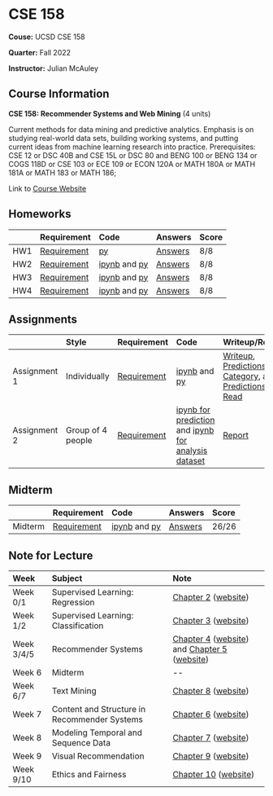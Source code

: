 # CSE 158

**Couse:** UCSD CSE 158

**Quarter:** Fall 2022

**Instructor:** Julian McAuley

## Course Information

**CSE 158: Recommender Systems and Web Mining** (4 units)

Current methods for data mining and predictive analytics. Emphasis is on studying real-world data sets, building working systems, and putting current ideas from machine learning research into practice. Prerequisites: CSE 12 or DSC 40B and CSE 15L or DSC 80 and BENG 100 or BENG 134 or COGS 118D or CSE 103 or ECE 109 or ECON 120A or MATH 180A or MATH 181A or MATH 183 or MATH 186;

Link to [Course Website](https://cseweb.ucsd.edu/classes/fa22/cse258-a/)

## Homeworks

|       |Requirement   |Code   |Answers   |Score  |
|:------|:-------------|:-------------|:----------|:------|
|HW1    |[Requirement](./HW1/homework1.pdf) |[py](./HW1/homework1.py)   |[Answers](./HW1/answers_hw1.txt)   |8/8    |
|HW2    |[Requirement](./HW2/homework2.pdf) |[ipynb](./HW2/Homework2_stub.ipynb) and [py](./HW2/homework2.py)   |[Answers](./HW1/answers_hw1.txt)   |8/8    |
|HW3    |[Requirement](./HW3/homework3.pdf) |[ipynb](./HW3/Homework3_stub.ipynb) and [py](./HW3/homework3.py)   |[Answers](./HW3/answers_hw3.txt)   |8/8    |
|HW4    |[Requirement](./HW4/homework4.pdf) |[ipynb](./HW4/Homework4_stub.ipynb) and [py](./HW4/homework4.py)   |[Answers](./HW4/answers_hw4.txt)   |8/8    |

## Assignments

|       |Style  |Requirement   |Code   |Writeup/Report   |Score  |
|:------|:------|:-------------|:-------------|:----------|:------|
|Assignment 1    |Individually  |[Requirement](./Assignment_1/assignment1.pdf) |[ipynb](./Assignment_1/assignment1.ipynb) and [py](./Assignment_1/assignment1.py)   |[Writeup](./Assignment_1/writeup.txt), [Predictions Category](./Assignment_1/predictions_Category.csv), and [Predictions Read](./Assignment_1/predictions_Read.csv)   |25/25    |
|Assignment 2    |Group of 4 people  |[Requirement](./Assignment_2/assignment2.pdf) |[ipynb for prediction](./Assignment_2/A.ipynb) and [ipynb for analysis dataset](./Assignment_2/rating.ipynb)   |[Report](./Assignment_2/CSE_158_Assignment_2.pdf)   |--    |

## Midterm

|       |Requirement   |Code   |Answers   |Score  |
|:------|:-------------|:-------------|:----------|:------|
|Midterm    |[Requirement](./Midterm/midterm.pdf) |[ipynb](./Midterm/Midterm_stub.ipynb) and [py](./Midterm/midterm.py)   |[Answers](./Midterm/answers_midterm.txt)   |26/26    |

## Note for Lecture

|Week   |Subject   |Note   |
|:------|:-------------|:------|
|Week 0/1   |Supervised Learning: Regression    |[Chapter 2](./Note/Chapter%202.pdf) ([website](https://cseweb.ucsd.edu/~jmcauley/pml/code/chap2.html)) |
|Week 1/2   |Supervised Learning: Classification   |[Chapter 3](./Note/Chapter%203.pdf) ([website](https://cseweb.ucsd.edu/~jmcauley/pml/code/chap3.html)) |
|Week 3/4/5   |Recommender Systems   |[Chapter 4](./Note/Chapter%204.pdf) ([website](https://cseweb.ucsd.edu/~jmcauley/pml/code/chap4.html)) and [Chapter 5](./Note/Chapter%205.pdf) ([website](https://cseweb.ucsd.edu/~jmcauley/pml/code/chap5.html)) |
|Week 6   |Midterm   |-- |
|Week 6/7   |Text Mining   |[Chapter 8](./Note/Chapter%208.pdf) ([website](https://cseweb.ucsd.edu/~jmcauley/pml/code/chap8.html)) |
|Week 7   |Content and Structure in Recommender Systems   |[Chapter 6](./Note/Chapter%206.pdf) ([website](https://cseweb.ucsd.edu/~jmcauley/pml/code/chap6.html)) |
|Week 8   |Modeling Temporal and Sequence Data   |[Chapter 7](./Note/Chapter%207.pdf) ([website](https://cseweb.ucsd.edu/~jmcauley/pml/code/chap7.html)) |
|Week 9   |Visual Recommendation   |[Chapter 9](./Note/Chapter%209.pdf) ([website](https://cseweb.ucsd.edu/~jmcauley/pml/code/chap9.html)) |
|Week 9/10   |Ethics and Fairness   |[Chapter 10](./Note/Chapter%2010.pdf) ([website](https://cseweb.ucsd.edu/~jmcauley/pml/code/chap10.html)) |

